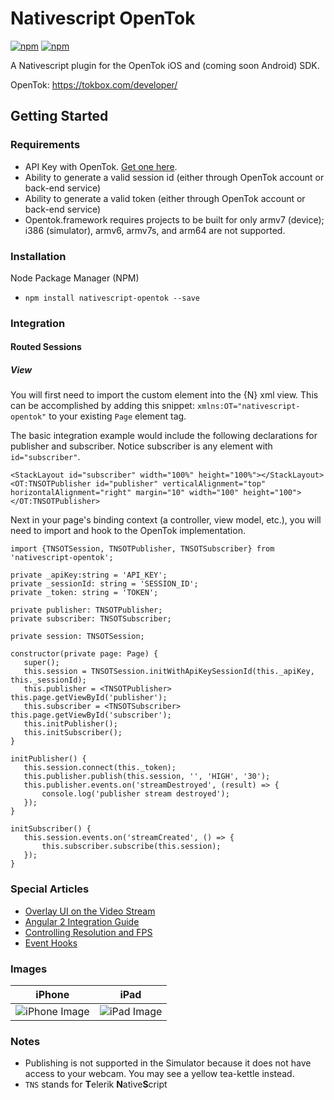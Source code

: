 # Nativescript OpenTok

[![npm](https://img.shields.io/npm/v/nativescript-opentok.svg?maxAge=2592000?style=plastic)](https://www.npmjs.com/package/nativescript-opentok)
[![npm](https://img.shields.io/npm/dt/nativescript-opentok.svg?maxAge=2592000?style=plastic)](https://www.npmjs.com/package/nativescript-opentok)

A Nativescript plugin for the OpenTok iOS and (coming soon Android) SDK.

OpenTok: https://tokbox.com/developer/

## Getting Started

### Requirements
-  API Key with OpenTok. [Get one here](https://dashboard.tokbox.com/signups/new).
-  Ability to generate a valid session id (either through OpenTok account or back-end service)
-  Ability to generate a valid token (either through OpenTok account or back-end service)
-  Opentok.framework requires projects to be built for only armv7 (device); i386 (simulator), armv6, armv7s, and arm64 are not supported.

### Installation
Node Package Manager (NPM)

- `npm install nativescript-opentok --save`

### Integration

#### Routed Sessions
##### View
You will first need to import the custom element into the {N} xml view. This can be accomplished by adding this snippet: `xmlns:OT="nativescript-opentok"` to your existing `Page` element tag.

The basic integration example would include the following declarations for publisher and subscriber. Notice subscriber is any element with `id="subscriber"`.
```
<StackLayout id="subscriber" width="100%" height="100%"></StackLayout>
<OT:TNSOTPublisher id="publisher" verticalAlignment="top" horizontalAlignment="right" margin="10" width="100" height="100"></OT:TNSOTPublisher>
 ```
 
 Next in your page's binding context (a controller, view model, etc.), you will need to import and hook to the OpenTok implementation. 
 
 ```
import {TNSOTSession, TNSOTPublisher, TNSOTSubscriber} from 'nativescript-opentok';

private _apiKey:string = 'API_KEY';
private _sessionId: string = 'SESSION_ID';
private _token: string = 'TOKEN';

private publisher: TNSOTPublisher;
private subscriber: TNSOTSubscriber;

private session: TNSOTSession;

constructor(private page: Page) {
    super();
    this.session = TNSOTSession.initWithApiKeySessionId(this._apiKey, this._sessionId);
    this.publisher = <TNSOTPublisher> this.page.getViewById('publisher');
    this.subscriber = <TNSOTSubscriber> this.page.getViewById('subscriber');
    this.initPublisher();
    this.initSubscriber();
}

initPublisher() {
    this.session.connect(this._token);
    this.publisher.publish(this.session, '', 'HIGH', '30');
    this.publisher.events.on('streamDestroyed', (result) => {
        console.log('publisher stream destroyed');
    });
}

initSubscriber() {
    this.session.events.on('streamCreated', () => {
        this.subscriber.subscribe(this.session);
    });
}
```


### Special Articles
- [Overlay UI on the Video Stream](https://github.com/sean-perkins/nativescript-opentok/wiki/Overlay-UI-on-Video-Stream)
- [Angular 2 Integration Guide](https://github.com/sean-perkins/nativescript-opentok/wiki/Angular-2-Integration-Guide)
- [Controlling Resolution and FPS](https://github.com/sean-perkins/nativescript-opentok/wiki/Controlling-Frame-Rate-and-Resolution)
- [Event Hooks](https://github.com/sean-perkins/nativescript-opentok/wiki/Event-Hooks)

### Images
|iPhone|iPad|
|---|---|
|![iPhone Image](http://i.imgur.com/tjnfeQ7.png)|![iPad Image](http://i.imgur.com/2Ubjw0W.png)|

### Notes
- Publishing is not supported in the Simulator because it does not have access to your webcam. You may see a yellow tea-kettle instead.
- `TNS` stands for **T**elerik **N**ative**S**cript
